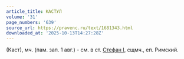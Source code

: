 ```yaml
---
article_title: КАСТУЛ
volume: '31'
page_numbers: '639'
source_url: https://pravenc.ru/text/1681343.html
downloaded_at: '2025-10-13T14:27:28Z'
---
```


(Каст), мч. (пам. зап. 1 авг.) - см. в ст. [Стефан I,](<https://pravenc.ru/text/Стефан I .html>) сщмч., еп. Римский.
